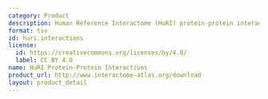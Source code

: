 ```yaml
---
category: Product
description: Human Reference Interactome (HuRI) protein-protein interaction data
format: tsv
id: huri.interactions
license:
  id: https://creativecommons.org/licenses/by/4.0/
  label: CC BY 4.0
name: HuRI Protein-Protein Interactions
product_url: http://www.interactome-atlas.org/download
layout: product_detail
---
```

